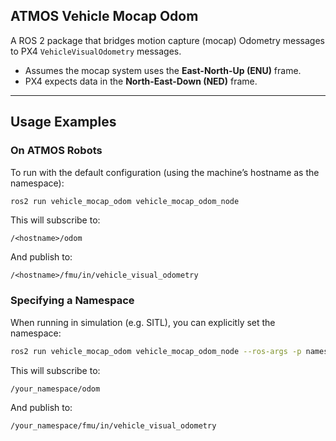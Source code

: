 ## ATMOS Vehicle Mocap Odom

A ROS 2 package that bridges motion capture (mocap) Odometry messages to PX4 `VehicleVisualOdometry` messages.

* Assumes the mocap system uses the **East-North-Up (ENU)** frame.
* PX4 expects data in the **North-East-Down (NED)** frame.

---

## Usage Examples

### On ATMOS Robots

To run with the default configuration (using the machine’s hostname as the namespace):

```bash
ros2 run vehicle_mocap_odom vehicle_mocap_odom_node
```

This will subscribe to:

```
/<hostname>/odom
```

And publish to:

```
/<hostname>/fmu/in/vehicle_visual_odometry
```

### Specifying a Namespace

When running in simulation (e.g. SITL), you can explicitly set the namespace:

```bash
ros2 run vehicle_mocap_odom vehicle_mocap_odom_node --ros-args -p namespace:=your_namespace
```

This will subscribe to:

```
/your_namespace/odom
```

And publish to:

```
/your_namespace/fmu/in/vehicle_visual_odometry
```
